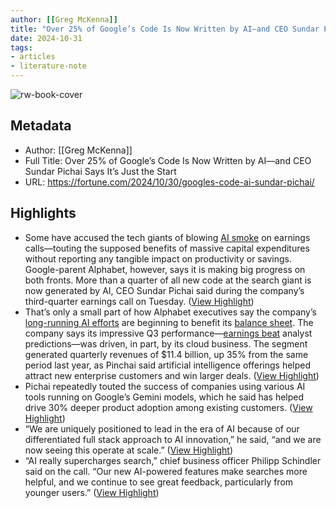 ```yaml
---
author: [[Greg McKenna]]
title: "Over 25% of Google’s Code Is Now Written by AI—and CEO Sundar Pichai Says It’s Just the Start"
date: 2024-10-31
tags: 
- articles
- literature-note
---
```

![rw-book-cover](https://fortune.com/img-assets/wp-content/uploads/2024/10/GettyImages-2173545139_403340-e1730300609110.jpg?resize=1200,600)

## Metadata
- Author: [[Greg McKenna]]
- Full Title: Over 25% of Google’s Code Is Now Written by AI—and CEO Sundar Pichai Says It’s Just the Start
- URL: https://fortune.com/2024/10/30/googles-code-ai-sundar-pichai/

## Highlights
- Some have accused the tech giants of blowing [AI smoke](https://fortune.com/2024/08/01/meta-microsoft-google-earnings-ai-metrics-growth-capex/) on earnings calls—touting the supposed benefits of massive capital expenditures without reporting any tangible impact on productivity or savings. Google-parent Alphabet, however, says it is making big progress on both fronts. More than a quarter of all new code at the search giant is now generated by AI, CEO Sundar Pichai said during the company’s third-quarter earnings call on Tuesday. ([View Highlight](https://read.readwise.io/read/01jbfv0t974pjappz6q1vt4f68))
- That’s only a small part of how Alphabet executives say the company’s [long-running AI efforts](https://fortune.com/longform/google-ai-chatbots-bard-search-sge-advertising/) are beginning to benefit its [balance sheet](https://abc.xyz/assets/71/a5/78197a7540c987f13d247728a371/2024q3-alphabet-earnings-release.pdf). The company says its impressive Q3 performance—[earnings beat](https://fortune.com/2024/10/29/google-q3-earnings-alphabet-sundar-pichai-revenue-profit-youtube/) analyst predictions—was driven, in part, by its cloud business. The segment generated quarterly revenues of $11.4 billion, up 35% from the same period last year, as Pinchai said artificial intelligence offerings helped attract new enterprise customers and win larger deals. ([View Highlight](https://read.readwise.io/read/01jbftz4ks55v74p3cpcp0g5fj))
- Pichai repeatedly touted the success of companies using various AI tools running on Google’s Gemini models, which he said has helped drive 30% deeper product adoption among existing customers. ([View Highlight](https://read.readwise.io/read/01jbftzc5gnvhtr9jh3ew5xm7y))
- “We are uniquely positioned to lead in the era of AI because of our differentiated full stack approach to AI innovation,” he said, “and we are now seeing this operate at scale.” ([View Highlight](https://read.readwise.io/read/01jbftzgb7yxm6a6b3000jb66f))
- “AI really supercharges search,” chief business officer Philipp Schindler said on the call. “Our new AI-powered features make searches more helpful, and we continue to see great feedback, particularly from younger users.” ([View Highlight](https://read.readwise.io/read/01jbfv02kyn0087n8yc5w3vzbg))
